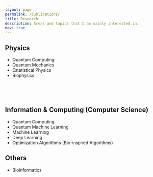 ```yaml
---
layout: page
permalink: /publications/
title: Research
description: Areas and topics that I am mainly interested in.
nav: true
---
```


<div class="myDiv">
<h2> Physics </h2>
<div class="row">
  <ul>
  <li>Quantum Computing&nbsp;</li>
  <li>Quantum Mechanics&nbsp;</li>
  <li>Estatistical Physics&nbsp;</li>
  <li>Biophysics&nbsp;</li>
  </ul> 
</div>
  
<p>&nbsp;</p>
<p>&nbsp;</p>


<div class="myDiv">
<h2> Information & Computing (Computer Science) </h2>
<div class="row">
  <ul>
  <li>Quantum Computing&nbsp;</li>
  <li>Quantum Machine Learning</li>
  <li>Machine Learning&nbsp;</li>
  <li>Deep Learning</li>
  <li>Optimization Algorithms (Bio-inspired Algorithms)&nbsp;</li>
  </ul> 
</div>
  
  <div class="myDiv">
<h2> Others </h2>
<div class="row">
  <ul>
  <li>Bioinformatics&nbsp;</li>
  </ul> 
</div>
  
<p>&nbsp;</p>
<p>&nbsp;</p>
